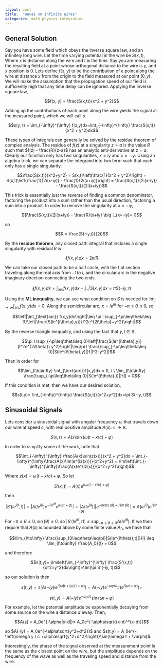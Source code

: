```yaml
---
layout: post
title:  "Waves on Infinite Wires"
categories: math physics integration
---
```


## General Solution

Say you have some field which obeys the inverse square law, and an infinitely long wire. Let the time varying potential in the wire be $S(x, t)$, Where $x$ is distance along the wire and $t$ is the time. Say you are measuring the resulting field at a point whose orthogonal distance to the wire is $y$, and $x$ position is 0. Lets define $f(x,y)$ to be the contribution of a point along the wire at distance $x$ from the origin to the field measured at our point $(0, y)$. We will make the assumption that the propagation speed of our field is sufficiently high that any time delay can be ignored. Applying the inverse square law, 

$$f(x, y) = \frac{S(x,t)}{x^2 + y^2}$$

Adding up the contributions of each point along the wire yields the signal at the measured point, which we will call $s$.

$$s(y, t) = \int_{-\infty}^{\infty} f(x,y)dx=\int_{-\infty}^{\infty} \frac{S(x,t)}{x^2 + y^2}dx$$

These types of integrals can generally be solved by the residue theorem of complex analysis. The residue of $f(z)$ at a singularity $z=a$ is the value $R$ such that $f(z) - \frac{R}{z-a}$ has an analytic anti-derivative at $z=a$. Clearly our function only has two singularities, $x = iy$ and $x = -iy$. Using an algebra trick, we can separate the integrand into two term such that each only has a single singularity. 

$$\frac{S(x,t)}{x^2+y^2} = S(x,t)\left(\frac{1}{x^2 + y^2}\right) = S(x,t)\left(\frac{1}{2i(x-iy)} - \frac{1}{2i(x+iy)}\right) = \frac{S(x,t)}{2i(x-iy)} - \frac{S(x,t)}{2i(x+iy)}$$

This trick is essentially just the reverse of finding a common denominator, factoring the product into a sum rather than the usual direction, factoring a sum into a product. In order to remove the singularity at $x=-iy$,

$$\frac{S(x,t)}{2i(x+iy)} - \frac{R}{x+iy} \big |_{x=-iy}= 0$$

so

$$R = \frac{S(-iy,t)}{2i}$$

By the **residue theorem**, any closed path integral that incloses a single singularity with residual $R$ is

$$\oint f(x,y) dx = 2\pi iR$$

We can take our closed path to be a half circle, with the flat section traveling along the real axis from $-l$ to $l$, and the circular arc in the negative imaginary direction connecting the two ends.

$$\oint f(x,y) dx =\int_{\text{arc}}f(x,y)dx + \int^{l}_{-l}S(x,y)dx = \pi S(-iy,t)$$

Using the **ML inequality**, we can see what condition on $S$ is needed for $\lim_{l\to\infty} \int_{\text{arc}}f(x,y)dx = 0$. 
Along the semicircular arc, $x = le^{i\theta}$ for $-\pi\leq\theta\leq 0$, so

$$\left|\int_{\text{arc}} f(x,y)dx\right|\leq \pi l \sup_{-\pi\leq\theta\leq 0}\left|\frac{S(le^{i\theta},y)}{l^2e^{2i\theta}+y^2}\right|$$

By the reverse triangle inequality, and using the fact that $y,l\in\mathbb{R}$,

$$\pi l \sup_{-\pi\leq\theta\leq 0}\left|\frac{S(le^{i\theta},y)}{l^2e^{2i\theta}+y^2}\right|\leq\pi l \frac{\sup_{-\pi\leq\theta\leq 0}|S(le^{i\theta},y)|}{|l^2-y^2|}$$

Then in order for  

$$\lim_{l\to\infty} \int_{\text{arc}}f(x,y)dx = 0, \ \ \lim_{l\to\infty} \frac{\sup_{-\pi\leq\theta\leq 0}|S(le^{i\theta},t)|}{l}  = 0$$ 

If this condition is met, then we have our desired solution,

$$s(t,y)= \int_{-\infty}^{\infty} \frac{S(x,t)}{x^2+y^2}dx=\pi S(-iy, t)$$

## Sinusoidal Signals

Lets consider a sinusoidal signal with angular frequency $\omega$ that travels down our wire at speed $c$, with real positive amplitude $A(x): \ \mathbb{C}\to\mathbb{R}$.

$$S(x, t) = A(x)\sin(\omega (t - x/c) + \varphi)$$

In order to simplify some of the work, note that

$$\int_{-\infty}^{\infty} \frac{A(x)\sin(z(x))}{x^2 + y^2}dx = \int_{-\infty}^{\infty}\frac{A(x)\Im(e^{iz(x)})}{x^2+y^2} = \Im\left(\int_{-\infty}^{\infty}\frac{A(x)e^{iz(x)}}{x^2+y^2}\right)$$

Where $z(x) = \omega (t - x/c) + \varphi$. So let

$$S'(x,t) = A(x)e^{i(\omega (t - x/c) + \varphi)}$$

then 

$$|S'(le^{i\theta},t)|=|A(le^{i\theta})e^{-ile^{i\theta}}e^{i(\omega t+\varphi)}|=|A(le^{i\theta})||e^{-il\cos(\theta) + l\sin(\theta)}|=A(le^{i\theta})e^{l\sin(\theta)}$$

For $-\pi \leq \theta \leq 0$, $\sin(\theta)\leq 0$, so $|S'(le^{i\theta},t)| \leq \sup_{-\pi \leq \theta \leq 0} A(le^{i\theta})$. If we then require that $A(x)$ is bounded above by some finite value $A_0$, we have that

$$\lim_{l\to\infty} \frac{\sup_{0\leq\theta\leq\pi}|S(le^{i\theta},t)|}{l} \leq \lim_{l\to\infty} \frac{A_0}{l} = 0$$

and therefore 

$$s(t,y)= \Im\left(\int_{-\infty}^{\infty} \frac{S'(x,t)}{x^2+y^2}dx\right)=\Im(\pi S'(-iy, t))$$

so our solution is then

$$s(t,y) = \Im\left(A(-iy)ie^{i(\omega (t + iy/c) + \varphi)}\right) = A(-iy)e^{-\omega y /c}\Im\left(e^{i(\omega t + \varphi)}\right)=$$

$$s(t,y) =A(-iy)e^{-\omega y /c}\sin(\omega t + \varphi)$$

For example, let the potential amplitude be exponentially decaying from some source on the wire a distance $d$ away. Then,

$$A(z) = A_0e^{-\alpha|x-d|}= A_0e^{-\alpha\sqrt{(x-d)^*(x-d)}}$$

so $A(-iy) = A_0e^{-\alpha\sqrt{y^2+d^2}}$ and $s(t,y) = A_0e^{-\left(\omega y / c +\alpha\sqrt{y^2+d^2}\right)}\sin(\omega t + \varphi)$.

Interestingly, the phase of the signal observed at the measurement point is the same as the closest point on the wire, but the amplitude depends on the frequency of the wave as well as the traveling speed and distance from the wire.


